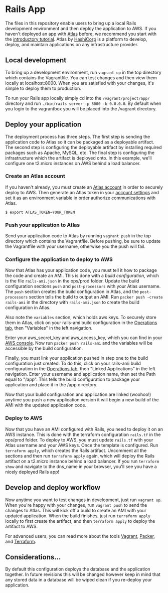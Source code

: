 Rails App
=========
The files in this repository enable users to bring up a local Rails development
environment and then deploy the application to AWS. If you haven't deployed an
app with [Atlas](https://atlas.hashicorp.com) before, we recommend you start
with the [introductory
tutorial](https://atlas.hashicorp.com/help/getting-started/getting-started-overview).
Atlas by [HashiCorp](https://hashicorp.com) is a platform to develop, deploy,
and maintain applications on any infrastructure provider.

## Local development
To bring up a development environment, run `vagrant up` in the top directory
which contains the Vagrantfile. You can test changes and then view them locally
at localhost:8000. When you are satisfied with your changes, it's simple to
deploy them to production. 

To run your Rails app locally simply cd into the `/vagrant/project/app/`
directory and run `./bin/rails server -p 8000 -b 0.0.0.0`. By default when you
login to the vagrantbox you will be placed into the /vagrant directory.

## Deploy your application
The deployment process has three steps. The first step is sending the
application code to Atlas so it can be packaged as a deployable artifact. The
second step is configuring the deployable artifact by installing required
packages such as Apache, MySQL, etc. The final step is configuring the
infrastructure which the artifact is deployed onto. In this example, we'll
configure one t2.micro instances on AWS behind a load balancer. 

### Create an Atlas account
If you haven't already, you must create an [Atlas
account](https://atlas.hashicorp.com/account/new?utm_source=github&utm_medium=examples&utm_campaign=rails)
in order to securely deploy to AWS. Then generate an Atlas token in your
[account settings](https://atlas.hashicorp.com/settings/tokens) and set it as
an environment variable in order authorize communications with Atlas. 

`$ export ATLAS_TOKEN=YOUR_TOKEN`

### Push your application to Atlas
Send your application code to Atlas by running `vagrant push` in the top
directory which contains the Vagrantfile. Before pushing, be sure to update
the Vagrantfile with your username, otherwise you the push will fail.

### Configure the application to deploy to AWS
Now that Atlas has your application code, you must tell it how to package the
code and create an AMI. This is done with a *build configuration*, which is the
file `rails-ami.json` in the ops/prod folder. Update the build configuration
sections `push` and `post-processors` with your Atlas username. The `push`
section creates the build configuration in Atlas, and the `post-processors`
section tells the build to output an AMI. Run `packer push -create rails-ami`
in the directory with `rails-ami.json` to create the build configuration in
Atlas. 

Also note the `variables` section, which holds aws keys. To securely store them
in Atlas, click on your rails-ami build configuration in the [Operations
tab](https://atlas.hashicorp.com/operations), then "Variables" in the left
navigation.

Enter your aws_secret_key and aws_access_key, which you can find in your [AWS
console](http://aws.amazon.com/console/). Now run `packer push rails-ami` and
the variables will be accessible by the build configuration. 

Finally, you must link your application pushed in step one to the build
configuration just created. To do this, click on your rails-ami build
configuration in the [Operations tab](https://atlas.hashicorp.com/operations),
then "Linked Applications" in the left navigation. Enter your username and
application name, then set the Path equal to "/app". This tells the build
configuration to package your application and place it in the /app directory.

Now that your build configuration and application are linked (woohoo!) anytime
you push a new application version it will begin a new build of the AMI with
the updated application code.

### Deploy to AWS
Now that you have an AMI configured with Rails, you need to deploy it on an AWS
instance. This is done with the terraform configuration `rails.tf` in the
ops/prod folder. To deploy to AWS, you must update `rails.tf` with your Atlas
username and your AWS keys. Once the template is configured. Run `terraform
apply`, which creates the Rails artifact. Uncomment all the sections and then
run `terraform apply` again, which will deploy the Rails artifact on a t2.micro
instance behind a load balancer. If you run `terraform show` and navigate to
the dns_name in your browser, you'll see you have a nicely deployed Rails app! 

## Develop and deploy workflow
Now anytime you want to test changes in development, just run `vagrant up`.
When you're happy with your changes, run `vagrant push` to send the changes to
Atlas. This will kick off a build to create an AMI with your updated
application. When the build finishes, just run `terraform apply` locally to
first create the artifact, and then `terraform apply` to deploy the artifact to
AWS. 

For advanced users, you can read more about the tools
[Vagrant](https://vagrantup.com), [Packer](https://packer.io), and
[Terraform](https://terraform.io).

## Considerations...
By default this configuration deploys the database and the application
together. In future revisions this will be changed however keep in mind that
any stored data in a database will be wiped clean if you re-deploy your
application.
